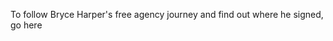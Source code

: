 To follow Bryce Harper's free agency journey and find out where he signed, go here <a href=tessasayers.github.io.> </a>
